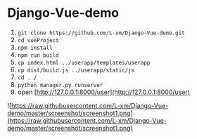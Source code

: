 # Django-Vue-demo

1. `git clone https://github.com/L-xm/Django-Vue-demo.git`
2. `cd vueProject`
3. `npm install`
4. `npm run build`
5. `cp index.html ../userapp/templates/userapp`
6. `cp dist/build.js ../userapp/static/js`
7. `cd ../`
4. `python manager.py runserver`
3. open [http://127.0.0.1:8000/user](http://127.0.0.1:8000/user)

![https://raw.githubusercontent.com/L-xm/Django-Vue-demo/master/screenshot/screenshot1.png](https://raw.githubusercontent.com/L-xm/Django-Vue-demo/master/screenshot/screenshot1.png)
